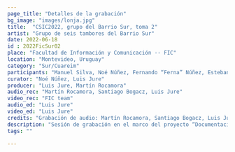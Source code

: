 ```yaml
---
page_title: "Detalles de la grabación"
bg_image: "images/lonja.jpg"
title:  "CSIC2022, grupo del Barrio Sur, toma 2"  
artist: "Grupo de seis tambores del Barrio Sur"  
date: 2022-06-18
id : 2022FicSur02
place: "Facultad de Información y Comunicación -- FIC"  
location: "Montevideo, Uruguay"  
category: "Sur/Cuareim"  
participants: "Manuel Silva, Noé Núñez, Fernando “Ferna” Núñez, Esteban “Gallo” Álvarez, Sebastián Anselmo, Sergio Martínez"  
curator: "Noé Núñez, Luis Jure"  
producer: "Luis Jure, Martín Rocamora"  
audio_rec: "Martín Rocamora, Santiago Bogacz, Luis Jure"  
video_rec: "FIC team"  
audio_ed: "Luis Jure"  
video_ed: "Luis Jure"  
credits: "Grabación de audio: Martín Rocamora, Santiago Bogacz, Luis Jure  \n Cámaras: Equipo FIC  \n Edición de audio y video: Luis Jure"  
description: "Sesión de grabación en el marco del proyecto “Documentacion y análisis del candombe uruguayo” dirigido por Luis Jure y Martín Rocamora, con financiación de la CSIC, agencia de investigación de la Universidad de la República. La sesión se realizó en colaboración con la FIC."  
tags: ""  

---
```

